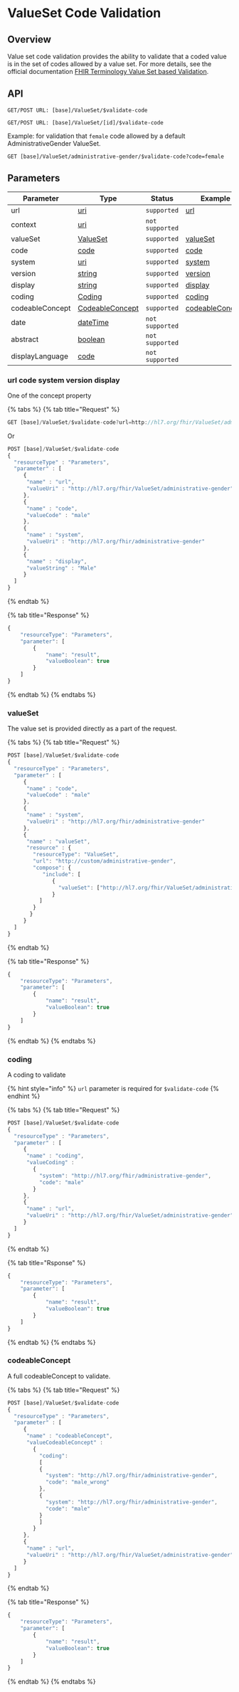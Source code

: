 # ValueSet Code Validation

## Overview

Value set code validation provides the ability to validate that a coded value is in the set of codes allowed by a value set. For more details, see the official documentation [FHIR Terminology Value Set based Validation](https://www.hl7.org/fhir/valueset-operations.html#validate-code).

## API

```
GET/POST URL: [base]/ValueSet/$validate-code
```

```
GET/POST URL: [base]/ValueSet/[id]/$validate-code
```

Example: for validation that `female` code allowed by a default AdministrativeGender ValueSet. 

```
GET [base]/ValueSet/administrative-gender/$validate-code?code=female
```

## Parameters

| Parameter       | Type                                                                       | Status          | Example                                                            |
| --------------- | -------------------------------------------------------------------------- | --------------- | ------------------------------------------------------------------ |
| url             | [uri](https://www.hl7.org/fhir/datatypes.html#uri)                         | `supported`     | [url](value-set-validation.md#url-code-system-version-display)     |
| context         | [uri](https://www.hl7.org/fhir/datatypes.html#uri)                         | `not supported` |                                                                    |
| valueSet        | [ValueSet](https://www.hl7.org/fhir/valueset.html)                         | `supported`     | [valueSet](value-set-validation.md#valueset)                       |
| code            | [code](https://www.hl7.org/fhir/datatypes.html#code)                       | `supported`     | [code](value-set-validation.md#url-code-system-version-display)    |
| system          | [uri](https://www.hl7.org/fhir/datatypes.html#uri)                         | `supported`     | [system](value-set-validation.md#url-code-system-version-display)  |
| version         | [string](https://www.hl7.org/fhir/datatypes.html#string)                   | `supported`     | [version](value-set-validation.md#url-code-system-version-display) |
| display         | [string](https://www.hl7.org/fhir/datatypes.html#string)                   | `supported`     | [display](value-set-validation.md#url-code-system-version-display) |
| coding          | [Coding](https://www.hl7.org/fhir/datatypes.html#Coding)                   | `supported`     | [coding](value-set-validation.md#coding)                           |
| codeableConcept | [CodeableConcept](https://www.hl7.org/fhir/datatypes.html#CodeableConcept) | `supported`     | [codeableConcept](value-set-validation.md#codeableconcept)         |
| date            | [dateTime](https://www.hl7.org/fhir/datatypes.html#dateTime)               | `not supported` |                                                                    |
| abstract        | [boolean](https://www.hl7.org/fhir/datatypes.html#boolean)                 | `not supported` |                                                                    |
| displayLanguage | [code](https://www.hl7.org/fhir/datatypes.html#code)                       | `not supported` |                                                                    |

### url code system version display

One of the concept property

{% tabs %}
{% tab title="Request" %}
```javascript
GET [base]/ValueSet/$validate-code?url=http://hl7.org/fhir/ValueSet/administrative-gender&code=male&display=Male
```

Or

```javascript
POST [base]/ValueSet/$validate-code
{ 
  "resourceType" : "Parameters",
  "parameter" : [
     {
      "name" : "url",
      "valueUri" : "http://hl7.org/fhir/ValueSet/administrative-gender"
     },
     {
      "name" : "code",
      "valueCode" : "male"
     },
     {
      "name" : "system",
      "valueUri" : "http://hl7.org/fhir/administrative-gender"
     },
     {
      "name" : "display",
      "valueString" : "Male"
     }
  ]
}
```
{% endtab %}

{% tab title="Response" %}
```javascript
{
    "resourceType": "Parameters",
    "parameter": [
        {
            "name": "result",
            "valueBoolean": true
        }
    ]
}
```
{% endtab %}
{% endtabs %}

### valueSet

The value set is provided directly as a part of the request.

{% tabs %}
{% tab title="Request" %}
```javascript
POST [base]/ValueSet/$validate-code
{ 
  "resourceType" : "Parameters",
  "parameter" : [
     {
      "name" : "code",
      "valueCode" : "male"
     },
     {
      "name" : "system",
      "valueUri" : "http://hl7.org/fhir/administrative-gender"
     },
     {
      "name" : "valueSet",
      "resource" : {
        "resourceType": "ValueSet",
        "url": "http://custom/administrative-gender",
        "compose": {
           "include": [
              {
                "valueSet": ["http://hl7.org/fhir/ValueSet/administrative-gender"]
              }
          ]
        } 
       }
     }
  ]
}
```
{% endtab %}

{% tab title="Response" %}
```javascript
{
    "resourceType": "Parameters",
    "parameter": [
        {
            "name": "result",
            "valueBoolean": true
        }
    ]
}
```
{% endtab %}
{% endtabs %}

### coding

A coding to validate

{% hint style="info" %}
`url` parameter is required for `$validate-code`
{% endhint %}

{% tabs %}
{% tab title="Request" %}
```javascript
POST [base]/ValueSet/$validate-code
{
  "resourceType" : "Parameters",
  "parameter" : [
     {
      "name" : "coding",
      "valueCoding" : 
        {
          "system": "http://hl7.org/fhir/administrative-gender",
          "code": "male"
        }
     },
     {
      "name" : "url",
      "valueUri" : "http://hl7.org/fhir/ValueSet/administrative-gender"
     }
  ]
}
```
{% endtab %}

{% tab title="Rsponse" %}
```javascript
{
    "resourceType": "Parameters",
    "parameter": [
        {
            "name": "result",
            "valueBoolean": true
        }
    ]
}
```
{% endtab %}
{% endtabs %}

### codeableConcept

A full codeableConcept to validate.

{% tabs %}
{% tab title="Request" %}
```javascript
POST [base]/ValueSet/$validate-code
{
  "resourceType" : "Parameters",
  "parameter" : [
     {
      "name" : "codeableConcept",
      "valueCodeableConcept" : 
        {
          "coding": 
          [
          {
            "system": "http://hl7.org/fhir/administrative-gender",
            "code": "male_wrong"
          },
          {
            "system": "http://hl7.org/fhir/administrative-gender",
            "code": "male"
          }
          ]
        }
     },
     {
      "name" : "url",
      "valueUri" : "http://hl7.org/fhir/ValueSet/administrative-gender"
     }
  ]
}
```
{% endtab %}

{% tab title="Response" %}
```javascript
{
    "resourceType": "Parameters",
    "parameter": [
        {
            "name": "result",
            "valueBoolean": true
        }
    ]
}
```
{% endtab %}
{% endtabs %}
